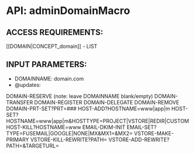 # API: adminDomainMacro


## ACCESS REQUIREMENTS: ##
[[DOMAIN|CONCEPT_domain]] - LIST


## INPUT PARAMETERS: ##
  * DOMAINNAME: domain.com
  * @updates: 

DOMAIN-RESERVE		(note: leave DOMAINNAME blank/empty)
DOMAIN-TRANSFER
DOMAIN-REGISTER
DOMAIN-DELEGATE
DOMAIN-REMOVE
DOMAIN-PRT-SET?PRT=###
HOST-ADD?HOSTNAME=www|app|m
HOST-SET?HOSTNAME=www|app|m&HOSTTYPE=PROJECT|VSTORE|REDIR|CUSTOM
HOST-KILL?HOSTNAME=www
EMAIL-DKIM-INIT
EMAIL-SET?TYPE=FUSEMAIL|GOOGLE|NONE|MX&MX1=&MX2=
VSTORE-MAKE-PRIMARY
VSTORE-KILL-REWRITE?PATH=
VSTORE-ADD-REWRITE?PATH=&TARGETURL=



